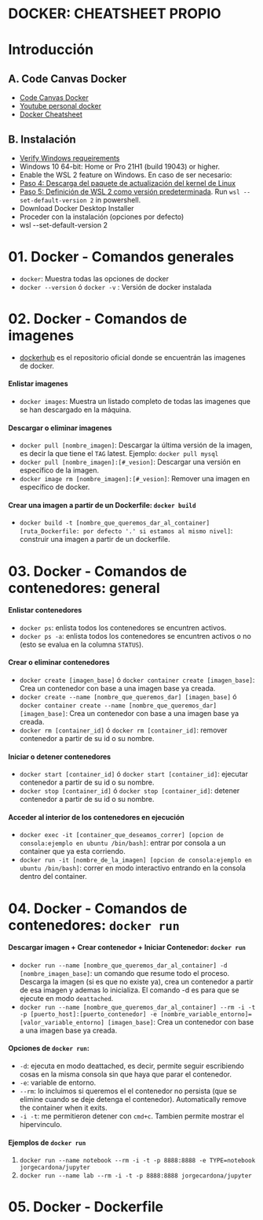 # DOCKER: CHEATSHEET PROPIO

# Introducción
## A. Code Canvas Docker
- [Code Canvas Docker](https://docs.google.com/presentation/d/1Ajv443VrFU6ks8x-0YY5-cEBpvB_4swAX5_pQSWuYmg/edit#slide=id.g1c9ad9ef6e5_0_6)
- [Youtube personal docker](https://www.youtube.com/playlist?list=PLrJvjnSL5aF7YtpEFzc6qdLt7y0BdJVyY)
- [Docker Cheatsheet](https://github.com/alexandergribenchenko/Data_Science_Cheatsheets/blob/main/Cheatsheet_Docker%20_extremeautomation.pdf)

## B. Instalación
- [Verify Windows requeirements](https://docs.docker.com/desktop/install/windows-install/)
- Windows 10 64-bit: Home or Pro 21H1 (build 19043) or higher.
- Enable the WSL 2 feature on Windows. En caso de ser necesario: 
- [Paso 4: Descarga del paquete de actualización del kernel de Linux](https://learn.microsoft.com/es-es/windows/wsl/install-manual#step-4---download-the-linux-kernel-update-package)
- [Paso 5: Definición de WSL 2 como versión predeterminada](https://learn.microsoft.com/es-es/windows/wsl/install-manual#step-5---set-wsl-2-as-your-default-version). Run `wsl --set-default-version 2` in powershell.
- Download Docker Desktop Installer
- Proceder con la instalación (opciones por defecto)
- wsl --set-default-version 2

# 01. Docker - Comandos generales

- `docker`: Muestra todas las opciones de docker
- `docker --version` ó `docker -v` : Versión de docker instalada

# 02. Docker - Comandos de imagenes

- [dockerhub](https://hub.docker.com/) es el repositorio oficial donde se encuentrán las imagenes de docker.
#### Enlistar imagenes
- `docker images`: Muestra un listado completo de todas las imagenes que se han descargado en la máquina.
#### Descargar o eliminar imagenes
- `docker pull [nombre_imagen]`: Descargar la última versión de la imagen, es decir la que tiene el `TAG` latest. Ejemplo: `docker pull mysql`
- `docker pull [nombre_imagen]:[#_vesion]`: Descargar una versión en específico de la imagen.
- `docker image rm [nombre_imagen]:[#_vesion]`: Remover una imagen en específico de docker.
#### Crear una imagen a partir de un Dockerfile: `docker build`
- `docker build -t [nombre_que_queremos_dar_al_container] [ruta_Dockerfile: por defecto '.' si estamos al mismo nivel]`: construir una imagen a partir de un dockerfile.

# 03. Docker - Comandos de contenedores: general

#### Enlistar contenedores
- `docker ps`: enlista todos los contenedores se encuntren activos.
- `docker ps -a`: enlista todos los contenedores se encuntren activos o no (esto se evalua en la columna `STATUS`).
#### Crear o eliminar contenedores
- `docker create [imagen_base]` ó `docker container create [imagen_base]`: Crea un contenedor con base a una imagen base ya creada.
- `docker create --name [nombre_que_queremos_dar] [imagen_base]` ó `docker container create --name [nombre_que_queremos_dar] [imagen_base]`: Crea un contenedor con base a una imagen base ya creada.
- `docker rm [container_id]` ó `docker rm [container_id]`: remover contenedor a partir de su id o su nombre.
#### Iniciar o detener contenedores
- `docker start [container_id]` ó `docker start [container_id]`: ejecutar contenedor a partir de su id o su nombre.
- `docker stop [container_id]` ó `docker stop [container_id]`: detener contenedor a partir de su id o su nombre.
#### Acceder al interior de los contenedores en ejecución
- `docker exec -it [container_que_deseamos_correr] [opcion de consola:ejemplo en ubuntu /bin/bash]`: entrar por consola a un container que ya esta corriendo.
- `docker run -it [nombre_de_la_imagen] [opcion de consola:ejemplo en ubuntu /bin/bash]`: correr en modo interactivo entrando en la consola dentro del container.

# 04. Docker - Comandos de contenedores: `docker run`

#### Descargar imagen + Crear contenedor + Iniciar Contenedor: `docker run`
- `docker run --name [nombre_que_queremos_dar_al_container] -d [nombre_imagen_base]`: un comando que resume todo el proceso. Descarga la imagen (si es que no existe ya), crea un contenedor a partir de esa imagen y ademas lo inicializa. El comando -d es para que se ejecute en modo `deattached`.
- `docker run --name [nombre_que_queremos_dar_al_container] --rm -i -t -p [puerto_host]:[puerto_contenedor] -e [nombre_variable_entorno]=[valor_variable_entorno] [imagen_base]`: Crea un contenedor con base a una imagen base ya creada.

#### Opciones de `docker run`:
- `-d`: ejecuta en modo deattached, es decir, permite seguir escribiendo cosas en la misma consola sin que haya que parar el contenedor.
- `-e`: variable de entorno.
- `--rm`: lo incluimos si queremos el el contenedor no persista (que se elimine cuando se deje detenga el contenedor). Automatically remove the container when it exits.
- `-i -t`: me permitieron detener con `cmd+c`. Tambien permite mostrar el hipervinculo.

#### Ejemplos de `docker run`
1. `docker run --name notebook --rm -i -t -p 8888:8888 -e TYPE=notebook jorgecardona/jupyter`
2. `docker run --name lab --rm -i -t -p 8888:8888 jorgecardona/jupyter`


# 05. Docker - Dockerfile



